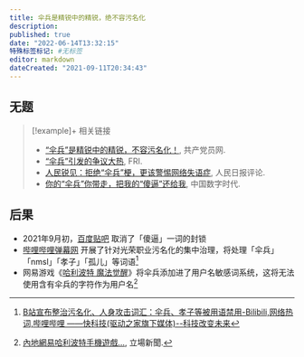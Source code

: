 ```yaml
---
title: 伞兵是精锐中的精锐，绝不容污名化
description:
published: true
date: "2022-06-14T13:32:15"
特殊标签标记: #无标签
editor: markdown
dateCreated: "2021-09-11T20:34:43"
---
```


## 无题

> [!example]+ 相关链接
>
> + [“伞兵”是精锐中的精锐，不容污名化！](https://web.archive.org/web/20210911123209/https://www.12371.cn/2021/09/06/ARTI1630916710302820.shtml), 共产党员网.
> + [“伞兵”引发的争议大热](https://web.archive.org/web/20210909124457/https://www.rfi.fr/cn/中国/20210908-伞兵-引发的争议大热), FRI.
> + [人民锐见：拒绝“伞兵”梗，更该警惕网络失语症](https://archive.is/sQPCK "https://china.huanqiu.com/article/44f5oOaOl0J"), 人民日报评论.
> + [你的“伞兵”你带走，把我的“傻逼”还给我](https://web.archive.org/web/20210911123110/https://chinadigitaltimes.net/chinese/670552.html), 中国数字时代.

## 后果

+   2021年9月初，[百度贴吧][] 取消了「傻逼」一词的封锁
+   [哔哩哔哩弹幕网][] 开展了针对光荣职业污名化的集中治理，将处理「伞兵」「nmsl」「孝子」「孤儿」等词语[^781544]
+   网易游戏《[哈利波特 魔法觉醒][]》将伞兵添加进了用户名敏感词系统，这将无法使用含有伞兵的字符作为用户名[^ne_bw]

[百度贴吧]: /company/百度/贴吧.md
[哔哩哔哩弹幕网]: /website/哔哩哔哩弹幕网.md
[哈利波特 魔法觉醒]: /game/哈利波特_魔法觉醒.md

[^781544]: [B站宣布整治污名化、人身攻击词汇：伞兵、孝子等被用语禁用-Bilibili,网络热词,哔哩哔哩 ——快科技(驱动之家旗下媒体)--科技改变未来](https://web.archive.org/web/20210911123145/https://news.mydrivers.com/1/781/781544.htm)

[^ne_bw]: [內地網易哈利波特手機遊戲...](https://web.archive.org/web/20210912054723/https://www.thestandnews.com/politics/內地推哈利波特主題遊戲-香港人黑警黃之鋒等列敏感詞), 立場新聞.
